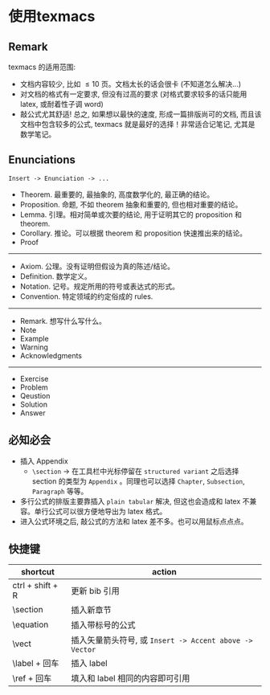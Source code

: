 # 使用texmacs

## Remark
texmacs 的适用范围:
* 文档内容较少, 比如 $\leq10$ 页。文档太长的话会很卡 (不知道怎么解决...)
* 对文档的格式有一定要求, 但没有过高的要求 (对格式要求较多的话只能用 latex, 或耐着性子调 word)
* 敲公式尤其舒适!
总之, 如果想以最快的速度, 形成一篇排版尚可的文档, 而且该文档中包含较多的公式, texmacs 就是最好的选择！非常适合记笔记, 尤其是数学笔记。

## Enunciations

`Insert -> Enunciation -> ...`
* Theorem.  最重要的, 最抽象的, 高度数学化的, 最正确的结论。
* Proposition. 命题, 不如 theorem 抽象和重要的, 但也相对重要的结论。
* Lemma. 引理。相对简单或次要的结论, 用于证明其它的 proposition 和 theorem.
* Corollary. 推论。可以根据 theorem 和 proposition 快速推出来的结论。
* Proof
---
* Axiom. 公理。没有证明但假设为真的陈述/结论。
* Definition. 数学定义。
* Notation. 记号。规定所用的符号或表达式的形式。
* Convention. 特定领域的约定俗成的 rules. 
---
* Remark. 想写什么写什么。
* Note
* Example
* Warning
* Acknowledgments
---
* Exercise
* Problem 
* Qeustion
* Solution
* Answer

## 必知必会
* 插入 Appendix
	* `\section` -> 在工具栏中光标停留在 `structured variant` 之后选择 section 的类型为 `Appendix` 。同理也可以选择 `Chapter`, `Subsection`, `Paragraph` 等等。
* 多行公式的排版主要靠插入 `plain tabular` 解决, 但这也会造成和 latex 不兼容。单行公式可以很方便地导出为 latex 格式。
* 进入公式环境之后, 敲公式的方法和 latex 差不多。也可以用鼠标点点点。


## 快捷键

| shortcut | action |
|--|--|
| ctrl + shift + R | 更新 bib 引用 |
| \section  | 插入新章节 |
| \equation  | 插入带标号的公式 |
| \vect  | 插入矢量箭头符号, 或 `Insert -> Accent above -> Vector` |
| \label + 回车 | 插入 label |
| \ref + 回车 | 填入和 label 相同的内容即可引用 |





<!--stackedit_data:
eyJoaXN0b3J5IjpbLTcyMDc4MTc4Ml19
-->